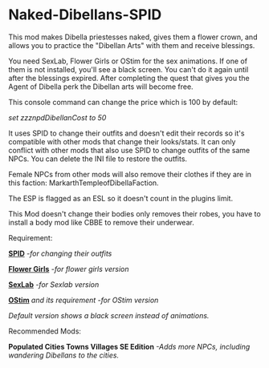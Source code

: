 # Naked-Dibellans-SPID
This mod makes Dibella priestesses naked, gives them a flower crown, and allows you to practice the "Dibellan Arts" with them and receive blessings.

You need SexLab﻿, Flower Girls﻿ or OStim for the sex animations. If one of them is not installed, you'll see a black screen. You can't do it again until after the blessings expired. After completing the quest that gives you the Agent of Dibella perk the Dibellan arts will become free. 

This console command can change the price which is 100 by default:
 

*set zzznpdDibellanCost to 50*

 

It uses SPID﻿ to change their outfits and doesn't edit their records so it's compatible with other mods that change their looks/stats. It can only conflict with other mods that also use SPID to change outfits of the same NPCs. You can delete the INI file to restore the outfits.

Female NPCs from other mods will also remove their clothes if they are in this faction: MarkarthTempleofDibellaFaction.

The ESP is flagged as an ESL so it doesn't count in the plugins limit.

 

This Mod doesn't change their bodies only removes their robes, you have to install a body mod like CBBE to remove their underwear.

 

Requirement:


 **[SPID](https://www.nexusmods.com/skyrimspecialedition/mods/36869)**  *-for changing their outfits*

 **[Flower Girls](https://www.nexusmods.com/skyrimspecialedition/mods/5941)** *-for flower girls version*
 
 **[SexLab](https://www.loverslab.com/topic/91861-sexlab-se-sex-animation-framework-v164c-010722/)** *-for Sexlab version*

 **[OStim](https://www.nexusmods.com/skyrimspecialedition/mods/40725)** *and its requirement -for OStim version*

 *Default version shows a black screen instead of animations.*

 

Recommended Mods:

 

 **Populated Cities Towns Villages SE Edition**  *-Adds more NPCs, including wandering Dibellans to the cities.*
